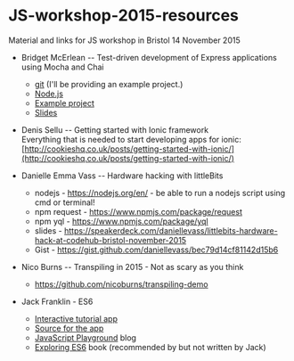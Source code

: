 # JS-workshop-2015-resources
Material and links for JS workshop in Bristol 14 November 2015

- Bridget McErlean -- Test-driven development of Express applications using Mocha and Chai
  * [git](https://git-scm.com/) (I'll be providing an example project.)
  * [Node.js](https://nodejs.org/en/)
  * [Example project](https://github.com/zubron/tdd-express-mocha-chai)
  * [Slides](https://docs.google.com/presentation/d/1ZAD4qaON2nEjTZzK10K6hF9wYkniFNVlLwdAzfLXb94/edit?usp=sharing)

- Denis Sellu  --  Getting started with Ionic framework     
  Everything that is needed to start developing apps for ionic:    
  [http://cookieshq.co.uk/posts/getting-started-with-ionic/](http://cookieshq.co.uk/posts/getting-started-with-ionic/)
  
- Danielle Emma Vass  --  Hardware hacking with littleBits

    * nodejs - https://nodejs.org/en/ - be able to run a nodejs script using cmd or terminal!
    * npm request - https://www.npmjs.com/package/request
    * npm yql - https://www.npmjs.com/package/yql
    * slides - https://speakerdeck.com/daniellevass/littlebits-hardware-hack-at-codehub-bristol-november-2015
    * Gist - https://gist.github.com/daniellevass/bec79d14cf81142d15b6

- Nico Burns  --  Transpiling in 2015 - Not as scary as you think
  * https://github.com/nicoburns/transpiling-demo

- Jack Franklin - ES6 
  * [Interactive tutorial app](http://bristol-js-es6.surge.sh/)
  * [Source for the app](https://github.com/jackfranklin/interactive-es6)
  * [JavaScript Playground](http://javascriptplayground.com/) blog
  * [Exploring ES6](http://exploringjs.com/) book (recommended by but not written by Jack)
